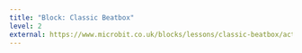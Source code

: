 ```yaml
---
title: "Block: Classic Beatbox"
level: 2
external: https://www.microbit.co.uk/blocks/lessons/classic-beatbox/activity
---
```

